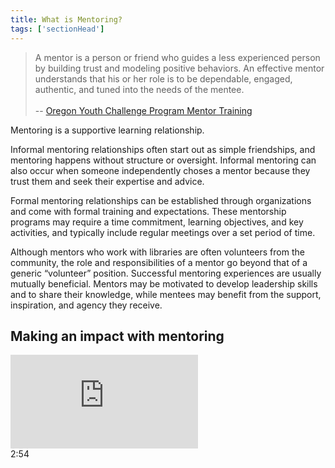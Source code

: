```yaml
---
title: What is Mentoring?
tags: ['sectionHead']
---
```

> A mentor is a person or friend who guides a less experienced person by building trust and modeling positive behaviors. An effective mentor understands that his or her role is to be dependable, engaged, authentic, and tuned into the needs of the mentee.<br/><br/>-- [Oregon Youth Challenge Program Mentor Training](https://www.oycp.com/MentorTraining/3/m3.html)

Mentoring is a supportive learning relationship.

Informal mentoring relationships often start out as simple friendships, and mentoring happens without structure or oversight. Informal mentoring can also occur when someone independently choses a mentor because they trust them and seek their expertise and advice.

Formal mentoring relationships can be established through organizations and come with formal training and expectations. These mentorship programs may require a time commitment, learning objectives, and key activities, and typically include regular meetings over a set period of time. 

Although mentors who work with libraries are often volunteers from the community, the role and responsibilities of a mentor go beyond that of a generic “volunteer” position. Successful mentoring experiences are usually mutually beneficial. Mentors may be motivated to develop leadership skills and to share their knowledge, while mentees may benefit from the support, inspiration, and agency they receive. 

<div class="callout videos" markdown="1">

## Making an impact with mentoring
<iframe src="https://www.youtube.com/embed/1t0_D7UcfgU" frameborder="0" allow="autoplay; encrypted-media" allowfullscreen></iframe>
<div class="videotime">2:54</div>

</div>